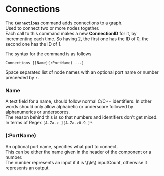 # Connections

The **`Connections`** command adds connections to a graph.  
Used to connect two or more nodes together.  
Each call to this command makes a new **ConnectionID** for it, by incrementing each time. So having 2, the first one has the ID of 0, the second one has the ID of 1.

The syntax for the command is as follows
```
Connections [[Name](:PortName) ...]
```
Space separated list of node names with an optional port name or number preceeded by `:`.  

### **Name**

A text field for a name, should follow normal C/C++ identifiers. In other words should only allow alphabetic or underscore followed by alphanumerics or underscores.  
The reason behind this is so that numbers and identifiers don't get mixed.  
In terms of Regex `[A-Za-z_][A-Za-z0-9_]*`.

### **(:PortName)**

An optional port name, specifies what port to connect.  
This can be either the name given in the header of the component or a number.  
The number represents an input if it is \\(\le\\) inputCount, otherwise it represents an output.